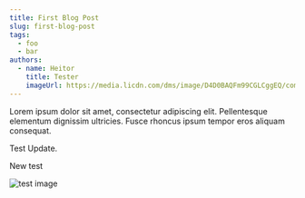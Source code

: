 ```yaml
---
title: First Blog Post
slug: first-blog-post
tags:
  - foo
  - bar
authors:
  - name: Heitor
    title: Tester
    imageUrl: https://media.licdn.com/dms/image/D4D0BAQFm99CGLCggEQ/company-logo_200_200/0/1707828960215/write_choice_technical_writing_services_logo?e=1724889600&v=beta&t=OqELagLHPvrn-HqMxN-pgUYraQLsPuZIJCKx6UULDSg
---
```

Lorem ipsum dolor sit amet, consectetur adipiscing elit. Pellentesque elementum dignissim ultricies. Fusce rhoncus ipsum tempor eros aliquam consequat.

Test Update.

New test

![test image](/img/giphy-3-.gif)
